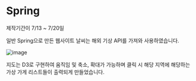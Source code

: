 # Spring

제작기간이 7/13 ~ 7/20일

일반 Spring으로 만든 웹사이트
날씨는 해외 기상 API를 가져와 사용하였습니다.


![image](https://user-images.githubusercontent.com/107181511/195351908-5e393541-bb18-4845-8b1d-5d9f3fdad64c.png)

지도는 D3로 구현하여 움직임 및 축소, 확대가 가능하며 클릭 시 해당 지역에 해당하는 가상 가게 리스트들이 출력되게 만들었습니다.
